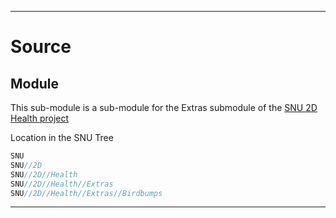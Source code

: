 
***

# Source

## Module

This sub-module is a sub-module for the Extras submodule of the [SNU 2D Health project](https://github.com/seanpm2001/SNU_2D_Health)

Location in the SNU Tree

```Java
SNU
SNU//2D
SNU//2D//Health
SNU//2D//Health//Extras
SNU//2D//Health//Extras//Birdbumps
```

***
